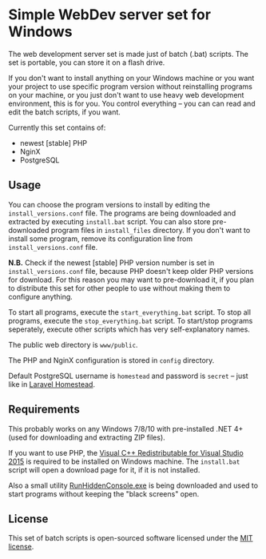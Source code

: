 # Simple WebDev server set for Windows

The web development server set is made just of batch (.bat) scripts. The set is portable, you can store it on a flash drive.

If you don't want to install anything on your Windows machine or you want your project to use specific program version without reinstalling programs on your machine, or you just don't want to use heavy web development environment, this is for you. You control everything – you can can read and edit the batch scripts, if you want.

Currently this set contains of:
* newest [stable] PHP
* NginX
* PostgreSQL

## Usage

You can choose the program versions to install by editing the ```install_versions.conf``` file. The programs are being downloaded and extracted by executing ```install.bat``` script. You can also store pre-downloaded program files in ```install_files``` directory. If you don't want to install some program, remove its configuration line from ```install_versions.conf``` file.

**N.B.** Check if the newest [stable] PHP version number is set in ```install_versions.conf``` file, because PHP doesn't keep older PHP versions for download. For this reason you may want to pre-download it, if you plan to distribute this set for other people to use without making them to configure anything.

To start all programs, execute the ```start_everything.bat``` script. To stop all programs, execute the ```stop_everything.bat``` script. To start/stop programs seperately, execute other scripts which has very self-explanatory names.

The public web directory is ```www/public```.

The PHP and NginX configuration is stored in ```config``` directory.

Default PostgreSQL username is ```homestead``` and password is ```secret``` – just like in [Laravel Homestead](https://laravel.com/docs/master/homestead).

## Requirements

This probably works on any Windows 7/8/10 with pre-installed .NET 4+ (used for downloading and extracting ZIP files).

If you want to use PHP, the [Visual C++ Redistributable for Visual Studio 2015](https://www.microsoft.com/en-us/download/details.aspx?id=48145) is required to be installed on Windows machine. The ```install.bat``` script will open a download page for it, if it is not installed.

Also a small utility [RunHiddenConsole.exe](http://redmine.lighttpd.net/attachments/660/RunHiddenConsole.zip) is being downloaded and used to start programs without keeping the "black screens" open.

## License

This set of batch scripts is open-sourced software licensed under the [MIT license](http://opensource.org/licenses/MIT).
